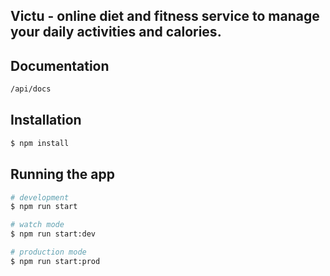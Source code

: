 ## Victu - online diet and fitness service to manage your daily activities and calories.

## Documentation

```bash
/api/docs
```

## Installation

```bash
$ npm install
```

## Running the app

```bash
# development
$ npm run start

# watch mode
$ npm run start:dev

# production mode
$ npm run start:prod
```
